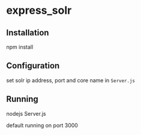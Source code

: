 # express_solr

## Installation

npm install

## Configuration

set solr ip address, port and core name in `Server.js`

## Running
nodejs Server.js 

default running on port 3000 
